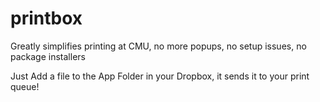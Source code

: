 printbox
========

Greatly simplifies printing at CMU, no more popups, no setup issues, no package installers 

Just Add a file to the App Folder in your Dropbox, it sends it to your print queue!
